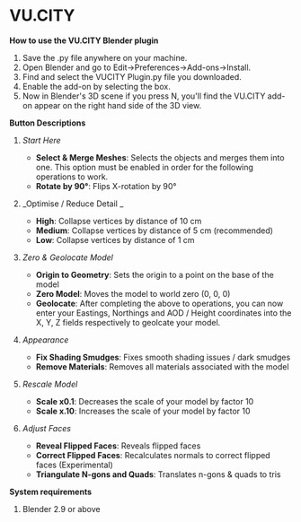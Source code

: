 # VU.CITY

**How to use the VU.CITY Blender plugin**
1. Save the .py file anywhere on your machine. 
2. Open Blender and go to Edit->Preferences->Add-ons->Install.
3. Find and select the VUCITY Plugin.py file you downloaded.
4. Enable the add-on by selecting the box.
5. Now in Blender's 3D scene if you press N, you'll find the VU.CITY add-on appear on the right hand side of the 3D view.

**Button Descriptions**
1. _Start Here_
   - **Select & Merge Meshes**: Selects the objects and merges them into one. This option must be enabled in order for the following operations to work.
   - **Rotate by 90°**: Flips X-rotation by 90°
   
2. _Optimise / Reduce Detail _
   - **High**: Collapse vertices by distance of 10 cm
   - **Medium**: Collapse vertices by distance of 5 cm (recommended)
   - **Low**: Collapse vertices by distance of 1 cm

3. _Zero & Geolocate Model_
   - **Origin to Geometry**: Sets the origin to a point on the base of the model
   - **Zero Model**: Moves the model to world zero (0, 0, 0)
   - **Geolocate**: After completing the above to operations, you can now enter your Eastings, Northings and AOD / Height coordinates into the X, Y, Z fields respectively to geolcate your model.

4. _Appearance_
   - **Fix Shading Smudges**: Fixes smooth shading issues / dark smudges
   - **Remove Materials**: Removes all materials associated with the model

5. _Rescale Model_
   - **Scale x0.1**: Decreases the scale of your model by factor 10
   - **Scale x.10**: Increases the scale of your model by factor 10
  
6. _Adjust Faces_
   - **Reveal Flipped Faces**: Reveals flipped faces
   - **Correct Flipped Faces**: Recalculates normals to correct flipped faces (Experimental)
   - **Triangulate N-gons and Quads**: Translates n-gons & quads to tris
     

**System requirements**
1. Blender 2.9 or above



